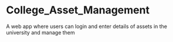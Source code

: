 # College_Asset_Management
A web app where users can login and enter details of assets in the university and manage them
